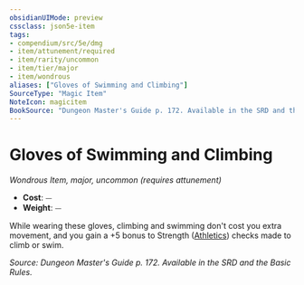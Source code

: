 ```yaml
---
obsidianUIMode: preview
cssclass: json5e-item
tags:
- compendium/src/5e/dmg
- item/attunement/required
- item/rarity/uncommon
- item/tier/major
- item/wondrous
aliases: ["Gloves of Swimming and Climbing"]
SourceType: "Magic Item"
NoteIcon: magicitem
BookSource: "Dungeon Master's Guide p. 172. Available in the SRD and the Basic Rules."
---
```

# Gloves of Swimming and Climbing
*Wondrous Item, major, uncommon (requires attunement)*  

- **Cost**: ⏤
- **Weight**: ⏤

While wearing these gloves, climbing and swimming don't cost you extra movement, and you gain a +5 bonus to Strength ([Athletics](/2-Mechanics/CLI/rules/skills.md#Athletics)) checks made to climb or swim.

*Source: Dungeon Master's Guide p. 172. Available in the SRD and the Basic Rules.*